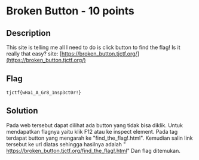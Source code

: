 # Broken Button - 10 points
## Description

This site is telling me all I need to do is click button to find the flag! Is it really that easy?
site: [https://broken_button.tjctf.org/](https://broken_button.tjctf.org/)

## Flag

```
tjctf{wHa1_A_Gr8_1nsp3ct0r!}
```

## Solution

Pada web tersebut dapat dilihat ada button yang tidak bisa diklik. Untuk mendapatkan flagnya yaitu klik F12 atau ke inspect element. Pada <body> tag terdapat button yang mengarah ke "find_the_flag!.html". Kemudian salin link tersebut ke url diatas sehingga hasilnya adalah "
https://broken_button.tjctf.org/find_the_flag!.html" Dan flag ditemukan.
